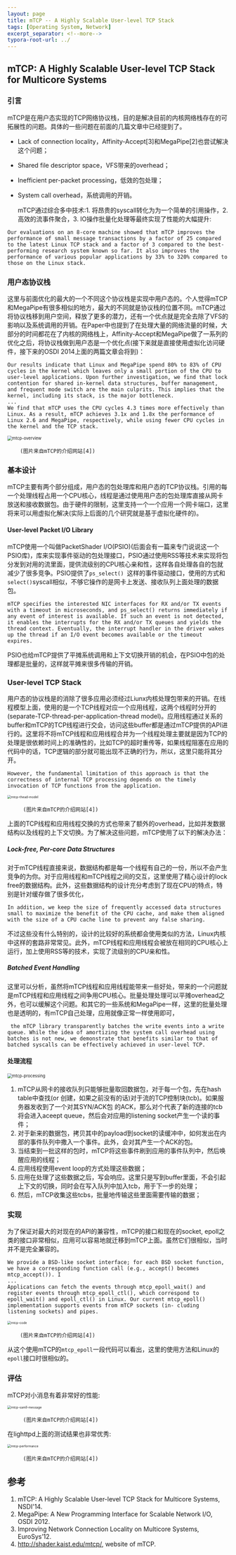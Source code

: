 ```yaml
---
layout: page
title: mTCP -- A Highly Scalable User-level TCP Stack
tags: [Operating System, Network]
excerpt_separator: <!--more-->
typora-root-url: ../
---
```


## mTCP: A Highly Scalable User-level TCP Stack for Multicore Systems 

### 引言

  mTCP是在用户态实现的TCP网络协议栈，目的是解决目前的内核网络栈存在的可拓展性的问题。具体的一些问题在前面的几篇文章中已经提到了。

* Lack of connection locality，Affinity-Accept[3]和MegaPipe[2]也尝试解决这个问题；
* Shared file descriptor space，VFS带来的overhead；
* Inefficient per-packet processing，低效的包处理；
* System call overhead，系统调用的开销。

   mTCP通过综合多中技术:1. 将昂贵的syscall转化为为一个简单的引用操作，2. 高效的流事件聚合，3. IO操作批量化处理等最终实现了性能的大幅提升:

```
Our evaluations on an 8-core machine showed that mTCP improves the performance of small message transactions by a factor of 25 compared to the latest Linux TCP stack and a factor of 3 compared to the best-performing research system known so far. It also improves the performance of various popular applications by 33% to 320% compared to those on the Linux stack.
```

### 用户态协议栈

 这里与前面优化的最大的一个不同这个协议栈是实现中用户态的。个人觉得mTCP和MegaPipe有很多相似的地方，最大的不同就是协议栈的位置不同。mTCP通过将协议栈移到用户空间，释放了更多的潜力，还有一个优点就是完全去除了VFS的影响以及系统调用的开销。在Paper中也提到了在处理大量的网络流量的时候，大部分的时间都花在了内核的网络栈上，Affinity-Accept和MegaPipe做了一系列的优化之后，将协议栈做到用户态是一个优化点(接下来就是直接使用虚拟化访问硬件，接下来的OSDI 2014上面的两篇文章会将到)：

```
Our results indicate that Linux and MegaPipe spend 80% to 83% of CPU cycles in the kernel which leaves only a small portion of the CPU to user-level applications. Upon further investigation, we find that lock contention for shared in-kernel data structures, buffer management, and frequent mode switch are the main culprits. This implies that the kernel, including its stack, is the major bottleneck. 
...
We find that mTCP uses the CPU cycles 4.3 times more effectively than Linux. As a result, mTCP achieves 3.1x and 1.8x the performance of Linux 2.6 and MegaPipe, respectively, while using fewer CPU cycles in the kernel and the TCP stack.
```

<img src="/assets/img/mtcp-overview.png" alt="mtcp-overview" style="zoom:67%;" />

  		(图片来自mTCP的介绍网站[4])

### 基本设计

  mTCP主要有两个部分组成，用户态的包处理库和用户态的TCP协议栈。引用的每一个处理线程占用一个CPU核心，线程是通过使用用户态的包处理库直接从网卡放送和接收数据包。由于硬件的限制，这里支持一个一个应用一个网卡端口，这里将来可以用虚拟化解决(实际上后面的几个研究就是基于虚拟化硬件的)。

#### User-level Packet I/O Library 

 mTCP使用一个叫做PacketShader I/O(PSIO)(后面会有一篇来专门说说这一个PSIO库)，库来实现事件驱动的包处理接口，PSIO通过使用RSS等技术来实现将包分发到对用的流里面，提供流级别的CPU核心亲和性，这样各自处理各自的包就减少了很多竞争。PSIO提供了`ps_select() `这样的事件驱动接口，使用的方式和`select()`syscall相似，不够它操作的是网卡上发送、接收队列上面处理的数据包。

```
mTCP specifies the interested NIC interfaces for RX and/or TX events with a timeout in microseconds, and ps_select() returns immediately if any event of interest is available. If such an event is not detected, it enables the interrupts for the RX and/or TX queues and yields the thread context. Eventually, the interrupt handler in the driver wakes up the thread if an I/O event becomes available or the timeout expires. 
```

PSIO也给mTCP提供了平摊系统调用和上下文切换开销的机会，在PSIO中包的处理都是批量的，这样就平摊来很多传输的开销。

### User-level TCP Stack 

  用户态的协议栈是的消除了很多应用必须经过Liunx内核处理包带来的开销。在线程模型上面，使用的是一个TCP线程对应一个应用线程，这两个线程时分开的(separate-TCP-thread-per-application-thread model)。应用线程通过关系的buffer和mTCP的TCP线程进行交会，访问这些buffer都是通过mTCP提供的API进行的。这里将不将mTCP线程和应用线程合并为一个线程处理主要就是因为TCP的处理是很依赖时间上的准确性的，比如TCP的超时重传等，如果线程阻塞在应用的代码中的话，TCP逻辑的部分就可能出现不正确的行为，所以，这里只能将其分开。

```
However, the fundamental limitation of this approach is that the correctness of internal TCP processing depends on the timely invocation of TCP functions from the application.
```

<img src="/assets/img/mtcp-thead-model.png" alt="mtcp-thead-model" style="zoom:50%;" />

 		 (图片来自mTCP的介绍网站[4])

  上面的TCP线程和应用线程交换的方式也带来了额外的overhead，比如并发数据结构以及线程的上下文切换。为了解决这些问题，mTCP使用了以下的解决办法：

##### Lock-free, Per-core Data Structures 

 对于mTCP线程直接来说，数据结构都是每一个线程有自己的一份，所以不会产生竞争的为你。对于应用线程和mTCP线程之间的交互，这里使用了精心设计的lock free的数据结构。此外，这些数据结构的设计充分考虑到了现在CPU的特点，特别是针对缓存做了很多优化，

```
In addition, we keep the size of frequently accessed data structures small to maximize the benefit of the CPU cache, and make them aligned with the size of a CPU cache line to prevent any false sharing.
```

 不过这些没有什么特别的，设计的比较好的系统都会使用类似的方法，Linux内核中这样的套路非常常见。此外，mTCP线程和应用线程会被放在相同的CPU核心上运行，加上使用RSS等的技术，实现了流级别的CPU亲和性。

##### Batched Event Handling 

  这里可以分析，虽然将mTCP线程和应用线程能带来一些好处，带来的一个问题就是mTCP线程和应用线程之间争用CPU核心。批量处理处理可以平摊overhead之外，也可以缓解这个问题。和其它的一些系统和MegaPipe一样，这里的批量处理也是透明的，有mTCP自己处理，应用就像正常一样使用即可，

```
 the mTCP library transparently batches the write events into a write queue. While the idea of amortizing the system call overhead using batches is not new, we demonstrate that benefits similar to that of batched syscalls can be effectively achieved in user-level TCP.
```

#### 处理流程

<img src="/assets/img/mtcp-processing.png" alt="mtcp-processing" style="zoom:67%;" />

1. mTCP从网卡的接收队列只能够批量取回数据包，对于每一个包，先在hash table中查找(or 创建，如果之前没有的话)对于流的TCP控制块(tcb)。如果服务器发收到了一个对其SYN/ACK包 的ACK，那么对个代表了新的连接的tcb将会进入aceept queue，然后会对应用的listening socket产生一个读的事件；
2. 对于新来的数据包，拷贝其中的payload到socket的读缓冲中，如何发出在内部的事件队列中撒入一个事件。此外，会对其产生一个ACK的包。
3. 当结束到一批这样的包时，mTCP将这些事件刷到应用的事件队列中，然后唤醒应用的线程；
4. 应用线程使用event loop的方式处理这些数据；
5. 应用在处理了这些数据之后，写会响应。这里只是写到buffer里面，不会引起上下文的切换，同时会在写入队列中加入tcb，用于下一步的处理；
6. 然后，mTCP收集这些tcbs，批量地传输这些里面需要传输的数据；

### 实现

  为了保证对最大的对现在的API的兼容性，mTCP的接口和现在的socket, epoll之类的接口非常相似，应用可以容易地就迁移到mTCP上面。虽然它们很相似，当时并不是完全兼容的。

```
We provide a BSD-like socket interface; for each BSD socket function, we have a corresponding function call (e.g., accept() becomes mtcp_accept()). I
...
Applications can fetch the events through mtcp_epoll_wait() and register events through mtcp_epoll_ctl(), which correspond to epoll_wait() and epoll_ctl() in Linux. Our current mtcp_epoll() implementation supports events from mTCP sockets (in- cluding listening sockets) and pipes. 
```

<img src="/assets/img/mtcp-code.png" alt="mtcp-code" style="zoom:50%;" />

  		(图片来自mTCP的介绍网站[4])

从这个使用mTCP的`mtcp_epoll`一段代码可以看出，这里的使用方法和Linux的`epoll`接口时很相似的。

### 评估

mTCP对小消息有着非常好的性能:

<img src="/assets/img/mtcp-samll-message.png" alt="mtcp-samll-message" style="zoom:50%;" />

 		 (图片来自mTCP的介绍网站[4])

在lighttpd上面的测试结果也非常优秀:

<img src="/assets/img/mtcp-performance.png" alt="mtcp-performance" style="zoom:50%;" />

 		 (图片来自mTCP的介绍网站[4])

## 参考

1. mTCP: A Highly Scalable User-level TCP Stack for Multicore Systems, NSDI'14.
2. MegaPipe: A New Programming Interface for Scalable Network I/O, OSDI 2012.
3. Improving Network Connection Locality on Multicore Systems, EuroSys’12.
4. http://shader.kaist.edu/mtcp/, website of mTCP.